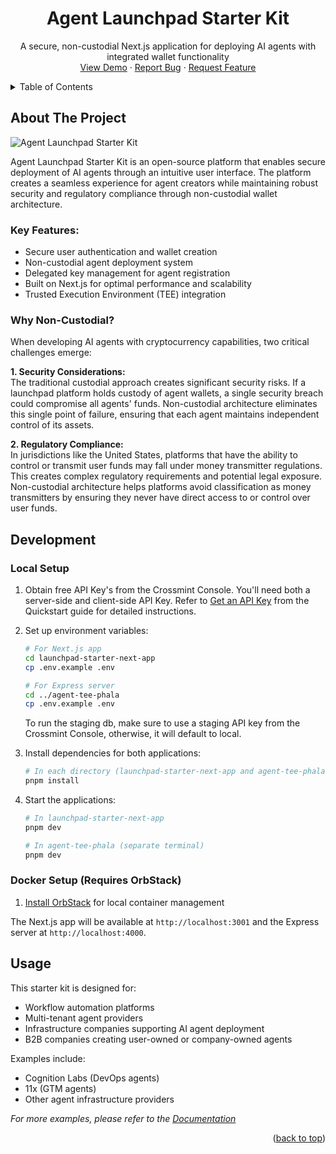 <!-- Improved compatibility of back to top link -->

<a id="readme-top"></a>

<!-- PROJECT LOGO -->
<div align="center">
  <h1 align="center">Agent Launchpad Starter Kit</h1>

  <p align="center">
    A secure, non-custodial Next.js application for deploying AI agents with integrated wallet functionality
    <br />
    <a href="https://github.com/crossmint/agent-launchpad-starter">View Demo</a>
    ·
    <a href="https://github.com/crossmint/agent-launchpad-starter/issues/new?labels=bug&template=bug-report---.md">Report Bug</a>
    ·
    <a href="https://github.com/crossmint/agent-launchpad-starter/issues/new?labels=enhancement&template=feature-request---.md">Request Feature</a>
  </p>
</div>

<!-- TABLE OF CONTENTS -->
<details>
  <summary>Table of Contents</summary>
  <ol>
    <li>
      <a href="#about-the-project">About The Project</a>
      <ul>
        <li><a href="#why-non-custodial">Why Non-Custodial?</a></li>
      </ul>
    </li>
    <li>
      <a href="#development">Development</a>
      <ul>
        <li><a href="#local-setup">Local Setup</a></li>
        <li><a href="#docker-setup-requires-orbstack">Docker Setup (Requires OrbStack)</a></li>
      </ul>
    </li>
    <li><a href="#usage">Usage</a></li>
  </ol>
</details>

<!-- ABOUT THE PROJECT -->

## About The Project

![Agent Launchpad Starter Kit](https://github.com/user-attachments/assets/364ad94a-cea1-42e5-928c-a75bc7b9709a)

Agent Launchpad Starter Kit is an open-source platform that enables secure deployment of AI agents through an intuitive user interface. The platform creates a seamless experience for agent creators while maintaining robust security and regulatory compliance through non-custodial wallet architecture.

### Key Features:

- Secure user authentication and wallet creation
- Non-custodial agent deployment system
- Delegated key management for agent registration
- Built on Next.js for optimal performance and scalability
- Trusted Execution Environment (TEE) integration

### Why Non-Custodial?

When developing AI agents with cryptocurrency capabilities, two critical challenges emerge:

**1. Security Considerations:**  
The traditional custodial approach creates significant security risks. If a launchpad platform holds custody of agent wallets, a single security breach could compromise all agents' funds. Non-custodial architecture eliminates this single point of failure, ensuring that each agent maintains independent control of its assets.

**2. Regulatory Compliance:**  
In jurisdictions like the United States, platforms that have the ability to control or transmit user funds may fall under money transmitter regulations. This creates complex regulatory requirements and potential legal exposure. Non-custodial architecture helps platforms avoid classification as money transmitters by ensuring they never have direct access to or control over user funds.

## Development

### Local Setup

1. Obtain free API Key's from the Crossmint Console. You'll need both a server-side and client-side API Key. Refer to [Get an API Key](https://docs.crossmint.com/verifiable-credentials/quickstart#2-get-an-api-key) from the Quickstart guide for detailed instructions.

2. Set up environment variables:
   ```bash
   # For Next.js app
   cd launchpad-starter-next-app
   cp .env.example .env
   
   # For Express server
   cd ../agent-tee-phala
   cp .env.example .env
   ```
   To run the staging db, make sure to use a staging API key from the Crossmint Console, otherwise, it will default to local.

2. Install dependencies for both applications:
   ```bash
   # In each directory (launchpad-starter-next-app and agent-tee-phala)
   pnpm install
   ```

3. Start the applications:
   ```bash
   # In launchpad-starter-next-app
   pnpm dev

   # In agent-tee-phala (separate terminal)
   pnpm dev
   ```

### Docker Setup (Requires OrbStack)

1. [Install OrbStack](https://orbstack.dev/) for local container management


The Next.js app will be available at `http://localhost:3001` and the Express server at `http://localhost:4000`.

<!-- USAGE EXAMPLES -->

## Usage

This starter kit is designed for:

- Workflow automation platforms
- Multi-tenant agent providers
- Infrastructure companies supporting AI agent deployment
- B2B companies creating user-owned or company-owned agents

Examples include:

- Cognition Labs (DevOps agents)
- 11x (GTM agents)
- Other agent infrastructure providers

_For more examples, please refer to the [Documentation](https://docs.crossmint.com/docs/agent-launchpad)_

<p align="right">(<a href="#readme-top">back to top</a>)</p>

